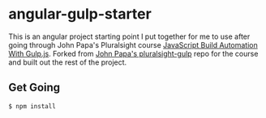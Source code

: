 # angular-gulp-starter
This is an angular project starting point I put together for me to use after going through John Papa's Pluralsight course [JavaScript Build Automation With Gulp.js](http://www.pluralsight.com/courses/javascript-build-automation-gulpjs).
Forked from [John Papa's pluralsight-gulp](https://github.com/johnpapa/pluralsight-gulp) repo for the course and built out the rest of the project.


## Get Going
```bash
$ npm install
```

